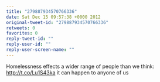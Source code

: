 ```yaml
---
title: "279887934570766336"
date: Sat Dec 15 09:57:38 +0000 2012
original-tweet-id: "279887934570766336"
retweets: 0
favorites: 0
reply-tweet-id: ""
reply-user-id: ""
reply-user-screen-name: ""
---
```

Homelessness effects a wider range of people than we think: http://t.co/Lu1S43ka it can happen to anyone of us
